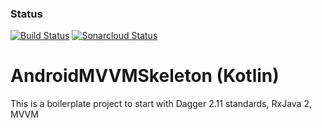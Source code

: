 ### Status
[![Build Status](https://travis-ci.org/buddhasaikia/AndroidMVVMSkeletonKotlin.svg?branch=master)](https://travis-ci.org/buddhasaikia/AndroidMVVMSkeletonKotlin)
[![Sonarcloud Status](https://sonarcloud.io/api/project_badges/measure?project=buddhasaikia_AndroidMVVMSkeletonProject&metric=alert_status)](https://sonarcloud.io/dashboard?id=buddhasaikia_AndroidMVVMSkeletonProject)

# AndroidMVVMSkeleton (Kotlin)
This is a boilerplate project to start with Dagger 2.11 standards, RxJava 2, MVVM
